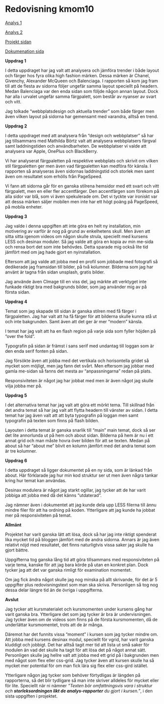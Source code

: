 ---
---
Redovisning kmom10
=========================

<a href="http://www.student.bth.se/~idla18/dbwebb-kurser/design/me/redovisa/htdocs/rapport/webbplatsdesign" target="_blank">Analys 1</a>

<a href="http://www.student.bth.se/~idla18/dbwebb-kurser/design/me/redovisa/htdocs/rapport/design-och-webbplatser" target="_blank">Analys 2</a>

<a href="http://www.student.bth.se/~idla18/dbwebb-kurser/design/me/proj/htdocs/" target="_blank">Projekt sidan</a>

<a href="http://www.student.bth.se/~idla18/dbwebb-kurser/design/me/proj/htdocs/dokumentation" target="_blank">Dokumenation sida</a>

__Uppdrag 1__

I detta uppdraget har jag valt att analysera och jämföra trender i både layout och färger hos fyra olika high fashion märken. Dessa märken är Chanel, Givenchy, Alexander McQueen och Balenciaga. I rapporten så kom jag fram till att de flesta av sidorna följer ungefär samma layout speciellt på headern. Medan Balenciaga var den enda sidan som följde någon annan layout. Dock har alla i urvalet ungefär samma färgpalett, som består av nyanser av svart och vitt.

Jag tolkade “webbplatsdesign och aktuella trender” som både färger men även vilken layout på sidorna har gemensamt med varandra, alltså en trend.

__Uppdrag 2__

I detta uppdraget med att analysera från “design och webbplatser” så har jag tillsammans med Mathilda Börtz valt att analysera webbplatsers färgval samt laddningstiden och användbarheten. De webbplatser vi valde att analysera var Apple, OnePlus och BlackBerry.

Vi har analyserat färgpaletten på respektive webbplats och skrivit om vilken stil färgpaletten ger men även vad färgpaletten kan medföra för känsla. I rapporten så analyseras även sidornas laddningstid och storlek men samt även om resultatet som erhölls från PageSpeed.

Vi fann att sidorna går för en ganska stilrena hemsidor med ett svart och vitt färgpalett, men en eller fler accentfärger. Den accentfärgen som förekom på alla sidor var blå, som vi även spekulerade om. Det vi tyckte var ironiskt var att dessa märken säljer mobilen men inte har ett högt poäng på PageSpeed, på mobila enheter.

__Uppdrag 3__

Jag valde i denna uppgiften att inte göra en helt ny installation, min motivering av varför är nog på grund av enkelhetens skull. Men även att sitta sitta igenom videos om någon skulle strula, speciellt med kursens LESS och desinax moduler. Så jag valde att göra en kopia av min me-sida och rensa bort det som inte behövdes. Detta sparade mig också lite tid jämfört med om jag hade gjort en nyinstallation.

Eftersom att jag valde att jobba med en profil som jobbade med fotografi så dedikerade jag framsidan till bilder, på två kolumner. Bilderna som jag har använt är tagna från sidan unsplash, gratis bilder.

Jag använde även CImage till en viss del, jag märkte att verktyget inte funkade riktigt bra med bakgrunds bilder, som jag använder mig av på första sidan.

__Uppdrag 4__

Temat som jag skapade till sidan är ganska stilren med få färger i färgpaletten. Jag har valt att ha få färger för att bilderna skulle kunna stå ut och inte bakgrunden. Samt även att det ger är mer “modern” känsla.

I temat har jag valt att ha en flash region på varje sida som fyller höjden på “over the fold”.

Typografin på sidan är främst i sans serif med undantag till loggan som är den enda serif fonten på sidan.

Jag försökte även att jobba med det vertikala och horisontella gridet så mycket som möjligt, men jag fann det svårt. Men eftersom jag jobbar med gamla me-sidan så fanns det mesta av “anpassningarna” redan på plats.

Responsiviteten är något jag har jobbat med men är även något jag skulle vilja jobba mer på.

__Uppdrag 5__

I det alternativa temat har jag valt att göra ett mörkt tema. Till skillnad från det andra temat så har jag valt att flytta headern till vänster av sidan. I detta temat har jag även valt att att byta typografin på loggan men samt typografin på texten som finns på flash bilden. 

Layouten i detta temat är ganska snarlik till “main” main temat, dock så ser det lite annorlunda ut på hem och about sidan. Bilderna på hem är nu i ett annat grid och man måste hovra över bilden för att se texten. Medan på about så har “about me” blivit en kolumn jämfört med det andra temat som är tre kolumner.

__Uppdrag 6__

I detta uppdraget så ligger dokumentet på en ny sida, som är länkad från about. Här förklarade jag hur min kod struktur ser ut men även några tankar kring hur temat kan användas.

Desinax modulera är något jag starkt ogillar, jag tycker att de har varit jobbiga att jobba med då det känns “utdaterad”. 

Jag nämner även i dokumentet att jag kunde dela upp LESS filerna till ännu mindre filer för att ha ordning på koden. Ytterligare att jag kunde ha jobbat mer på responsiviteten på temat.

__Allmänt__

Projektet har varit ganska lätt att lösa, dock så har jag inte riktigt spenderat lika mycket tid på bloggen jämfört med de andra sidorna. Annars är jag även relativt nöjd med resultatet, det finns naturligtvis vissa saker jag skulle ha gjort bättre.

Uppgifterna tog ganska lång tid att göra tillsammans med responsiviteten på varje tema, kanske för att jag bara körde på utan en konkret plan. Dock tycker jag att det var ganska rimligt för examination momentet.

Om jag fick ändra något skulle jag nog minska på allt skrivande, för det är 5 uppgifter plus redovisningstext som man ska skriva. Personligen så tog nog dessa delar längre tid än de övriga i uppgifterna.

__Avslut__

Jag tycker att kursmaterialet och kursmomenten under kursens gång har varit ganska bra. Ytterligare det som jag tycker är bra är undervisningen. Jag tycker även om de videos som finns på de första kursmomenten, då de underlättar kursmomentet, trots att de är många.

Däremot har det funnits vissa “moment” i kursen som jag tycker mindre om. Att jobba med kursens desinax modul, speciellt för vgrid, har varit ganska kluddigt och jobbigt. Det har alltså tagit mer tid att lista ut små saker för modulen än vad det skulle ha tagit för att lösa det på något annat sätt. Personligen skulle jag hellre valt att jobba med ett grid på i bakgrunden men med något som flex eller css-grid. Jag tycker även att kursen skulle ha så mycket mer potential för om man fick lära sig flex eller css-gird istället.

Ytterligare någon jag tycker som behöver förtydligas är längden på rapporterna, så det blir tydligare så man inte skriver alldeles för mycket eller för lite. Speciellt när ni nämner _“Texten bör omfattningsvis vara i struktur och __storleksordningen likt de analys-rapporter__ du gjort i kursen.”_, i den sista uppgiften i projektet.